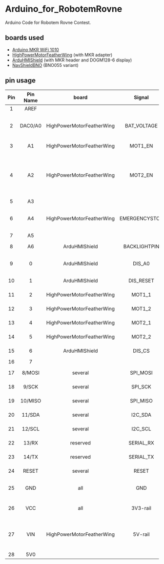 # Arduino_for_RobotemRovne
Arduino Code for Robotem Rovne Contest.

## boards used

* [Arduino MKR WiFi 1010](https://store.arduino.cc/products/arduino-mkr-wifi-1010)
* [HighPowerMotorFeatherWing](https://github.com/generationmake/HighPowerMotorFeatherWing) (with MKR adapter)
* [ArduHMIShield](https://github.com/generationmake/ArduHMIShield) (with MKR header and DOGM128-6 display)
* [NavShieldBNO](https://github.com/generationmake/NavShieldBNO) (BNO055 variant)


## pin usage

| **Pin** | **Pin Name** | **board**                 | **Signal**    | **Description**                                 |
|:-------:|:------------:|:-------------------------:|:-------------:|:-----------------------------------------------:|
| 1       | AREF         |                           |               |                                                 |
| 2       | DAC0/A0      | HighPowerMotorFeatherWing | BAT_VOLTAGE   | analog value of battery voltage                 |
| 3       | A1           | HighPowerMotorFeatherWing | MOT1_EN       | enable for motor 1                              |
| 4       | A2           | HighPowerMotorFeatherWing | MOT2_EN       | enable for motor 2 (make free for ArduHMI Keypad pin) |
| 5       | A3           |                           |               |                                                 |
| 6       | A4           | HighPowerMotorFeatherWing | EMERGENCYSTOP | input for state of emergency stop               |
| 7       | A5           |                           |               |                                                 |
| 8       | A6           | ArduHMIShield             | BACKLIGHTPIN  | backlight for display                           |
| 9       | 0            | ArduHMIShield             | DIS_A0        | mode select for display                         |
| 10      | 1            | ArduHMIShield             | DIS_RESET     | reset for display                               |
| 11      | 2            | HighPowerMotorFeatherWing | MOT1_1        | pwm for motor 1                                 |
| 12      | 3            | HighPowerMotorFeatherWing | MOT1_2        | pwm for motor 1                                 |
| 13      | 4            | HighPowerMotorFeatherWing | MOT2_1        | pwm for motor 2                                 |
| 14      | 5            | HighPowerMotorFeatherWing | MOT2_2        | pwm for motor 2                                 |
| 15      | 6            | ArduHMIShield             | DIS_CS        | chip select for display                         |
| 16      | 7            |                           |               |                                                 |
| 17      | 8/MOSI       | several                   | SPI_MOSI      | SPI for display                                 |
| 18      | 9/SCK        | several                   | SPI_SCK       | SPI for display                                 |
| 19      | 10/MISO      | several                   | SPI_MISO      | SPI for display                                 |
| 20      | 11/SDA       | several                   | I2C_SDA       | I2C for BNO                                     |
| 21      | 12/SCL       | several                   | I2C_SCL       | I2C for BNO                                     |
| 22      | 13/RX        | reserved                  | SERIAL_RX     | reserved for GPS                                |
| 23      | 14/TX        | reserved                  | SERIAL_TX     | reserved for GPS                                |
| 24      | RESET        | several                   | RESET         | Reset for BNO                                   |
| 25      | GND          | all                       | GND           | common ground for all boards                    |
| 26      | VCC          | all                       | 3V3-rail      | supply voltage for all boards                   |
| 27      | VIN          | HighPowerMotorFeatherWing | 5V-rail       | output of voltage generator, supply for Arduino |
| 28      | 5V0          |                           |               |                                                 |
